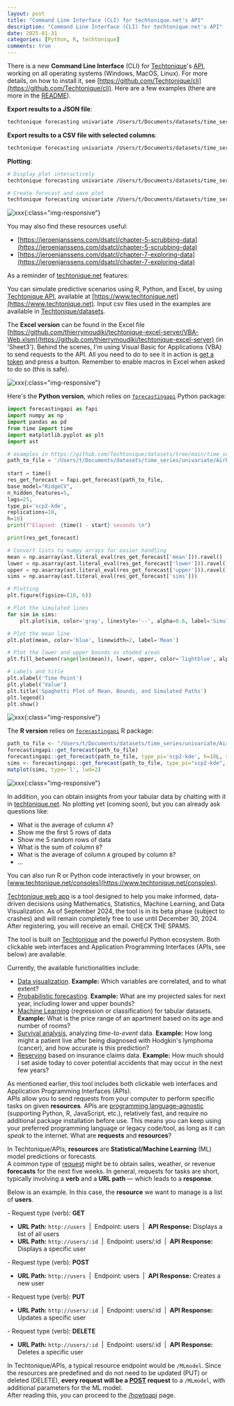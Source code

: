 ```yaml
---
layout: post
title: "Command Line Interface (CLI) for techtonique.net's API"
description: "Command Line Interface (CLI) for techtonique.net's API"
date: 2025-01-31
categories: [Python, R, techtonique]
comments: true
---
```


There is a new **Command Line Interface** (CLI) for [Techtonique](https://www.techtonique.net)'s [API](https://www.techtonique.net/docs), working on all operating systems (Windows, MacOS, Linux). For more details, on how to install it, see [https://github.com/Techtonique/cli](https://github.com/Techtonique/cli). Here are a few examples (there are more in the [README](https://github.com/Techtonique/cli/blob/main/README.md)).

**Export results to a JSON file**:

```bash
techtonique forecasting univariate /Users/t/Documents/datasets/time_series/univariate/a10.csv --base_model RidgeCV --h 10 > forecast.json
```

**Export results to a CSV file with selected columns**:

```bash
techtonique forecasting univariate /Users/t/Documents/datasets/time_series/univariate/a10.csv --base_model RidgeCV --h 10 --select "lower, upper, mean" --to-csv forecast.csv
```

**Plotting**:

```bash
# Display plot interactively
techtonique forecasting univariate /Users/t/Documents/datasets/time_series/univariate/a10.csv --h 10 --plot

# Create forecast and save plot
techtonique forecasting univariate /Users/t/Documents/datasets/time_series/univariate/a10.csv --h 10 --plot-file forecast.png
```

![xxx]({{base}}/images/2025-01-31/2025-01-31-image1.gif){:class="img-responsive"} 

You may also find these resources useful: 
- [https://jeroenjanssens.com/dsatcl/chapter-5-scrubbing-data](https://jeroenjanssens.com/dsatcl/chapter-5-scrubbing-data)
- [https://jeroenjanssens.com/dsatcl/chapter-7-exploring-data](https://jeroenjanssens.com/dsatcl/chapter-7-exploring-data)


As a reminder of [techtonique.net](https://www.techtonique.net/) features: 

You can simulate predictive scenarios using R, Python, and Excel, by using [Techtonique API](https://www.techtonique.net/docs), available at [https://www.techtonique.net](https://www.techtonique.net). Input csv files used in the examples are available in [Techtonique/datasets](https://github.com/Techtonique/datasets). 

The **Excel version** can be found in the Excel file [https://github.com/thierrymoudiki/techtonique-excel-server/VBA-Web.xlsm](https://github.com/thierrymoudiki/techtonique-excel-server) (in 'Sheet3'). Behind the scenes, I'm using Visual Basic for Applications (VBA) to send requests to the API. All you need to do to see it in action is [get a token](https://www.techtonique.net/token) and press a button. Remember to enable macros in Excel when asked to do so (this is safe).

![xxx]({{base}}/images/2024-11-03/2024-11-03-image1.png){:class="img-responsive"}  

Here's the **Python version**, which relies on [`forecastingapi`](https://techtonique.github.io/techtonique_api_py/forecastingapi/forecastingapi.html) Python package: 

```Python
import forecastingapi as fapi
import numpy as np
import pandas as pd 
from time import time
import matplotlib.pyplot as plt
import ast 

# examples in https://github.com/Techtonique/datasets/tree/main/time_series        
path_to_file = '/Users/t/Documents/datasets/time_series/univariate/AirPassengers.csv' 
    
start = time() 
res_get_forecast = fapi.get_forecast(path_to_file,     
base_model="RidgeCV",
n_hidden_features=5,
lags=25,
type_pi='scp2-kde',
replications=10,
h=10)
print(f"Elapsed: {time() - start} seconds \n")

print(res_get_forecast)

# Convert lists to numpy arrays for easier handling
mean = np.asarray(ast.literal_eval(res_get_forecast['mean'])).ravel()
lower = np.asarray(ast.literal_eval(res_get_forecast['lower'])).ravel()
upper = np.asarray(ast.literal_eval(res_get_forecast['upper'])).ravel()
sims = np.asarray(ast.literal_eval(res_get_forecast['sims']))

# Plotting
plt.figure(figsize=(10, 6))

# Plot the simulated lines
for sim in sims:
    plt.plot(sim, color='gray', linestyle='--', alpha=0.6, label='Simulations' if 'Simulations' not in plt.gca().get_legend_handles_labels()[1] else "")

# Plot the mean line
plt.plot(mean, color='blue', linewidth=2, label='Mean')

# Plot the lower and upper bounds as shaded areas
plt.fill_between(range(len(mean)), lower, upper, color='lightblue', alpha=0.2, label='Confidence Interval')

# Labels and title
plt.xlabel('Time Point')
plt.ylabel('Value')
plt.title('Spaghetti Plot of Mean, Bounds, and Simulated Paths')
plt.legend()
plt.show()
```

![xxx]({{base}}/images/2024-11-03/2024-11-03-image2.png){:class="img-responsive"}


The **R version** relies on [`forecastingapi`](https://techtonique.github.io/techtonique_api_r/index.html) R package: 

```R
path_to_file <- "/Users/t/Documents/datasets/time_series/univariate/AirPassengers.csv"
forecastingapi::get_forecast(path_to_file)
forecastingapi::get_forecast(path_to_file, type_pi='scp2-kde', h=10L, replications=10L)
sims <- forecastingapi::get_forecast(path_to_file, type_pi="scp2-kde", replications=10L)$sims
matplot(sims, type='l', lwd=2)
```

![xxx]({{base}}/images/2024-11-03/2024-11-03-image3.png){:class="img-responsive"}


In addition, you can obtain insights from your tabular data by chatting with it in [techtonique.net](https://www.techtonique.net). No plotting yet (coming soon), but you can already ask questions like:

- What is the average of column `A`?
- Show me the first 5 rows of data
- Show me 5 random rows of data
- What is the sum of column `B`?
- What is the average of column `A` grouped by column `B`?
- ...

You can also run R or Python code interactively in your browser, on [www.techtonique.net/consoles](https://www.techtonique.net/consoles). 

[Techtonique web app](https://www.techtonique.net/) is a tool designed to help you make informed, data-driven decisions using Mathematics, Statistics, Machine Learning, and Data Visualization. As of September 2024, the tool is in its beta phase (subject to crashes) and will remain completely free to use until December 30, 2024. 
After registering, you will receive an email. CHECK THE SPAMS.

The tool is built on [Techtonique](https://github.com/Techtonique) and the powerful Python ecosystem. Both clickable web interfaces and Application Programming Interfaces (APIs, see below) are available.

Currently, the available functionalities include:

- [Data visualization](https://en.wikipedia.org/wiki/Data_and_information_visualization). **Example:** Which variables are correlated, and to what extent?
- [Probabilistic forecasting](https://en.wikipedia.org/wiki/Probabilistic_forecasting). **Example:** What are my projected sales for next year, including lower and upper bounds?
- [Machine Learning](https://en.wikipedia.org/wiki/Machine_learning) (regression or classification) for tabular datasets. **Example:** What is the price range of an apartment based on its age and number of rooms?
- [Survival analysis](https://en.wikipedia.org/wiki/Survival_analysis), analyzing *time-to-event* data. **Example:** How long might a patient live after being diagnosed with Hodgkin's lymphoma (cancer), and how accurate is this prediction?
- [Reserving](https://en.wikipedia.org/wiki/Chain-ladder_method) based on insurance claims data. **Example:** How much should I set aside today to cover potential accidents that may occur in the next few years?

As mentioned earlier, this tool includes both clickable web interfaces and Application Programming Interfaces (APIs).  
APIs allow you to send requests from your computer to perform specific tasks on given **resources**. APIs are [programming language-agnostic](https://curlconverter.com/) (supporting Python, R, JavaScript, etc.), relatively fast, and require no additional package installation before use. This means you can keep using your preferred programming language or legacy code/tool, as long as it can *speak* to the internet.  What are **requests** and **resources**?

In Techtonique/APIs, **resources** are **Statistical/Machine Learning** (ML) model predictions or forecasts.  
A common type of [request](https://en.wikipedia.org/wiki/Representational_state_transfer) might be to obtain sales, weather, or revenue **forecasts** for the next five weeks. In general, requests for tasks are short, typically involving a **verb** and a **URL path** — which leads to a **response**.

Below is an example. In this case, the **resource** we want to manage is a list of **users**.

<p>- Request type (verb): <strong>GET</strong></p>
<ul>
    <li><strong>URL Path:</strong> <code>http://users</code> &nbsp;|&nbsp; Endpoint: users &nbsp;|&nbsp; <strong>API Response:</strong> Displays a list of all users</li>
    <li><strong>URL Path:</strong> <code>http://users/:id</code> &nbsp;|&nbsp; Endpoint: users/:id &nbsp;|&nbsp; <strong>API Response:</strong> Displays a specific user</li>
</ul>

<p>- Request type (verb): <strong>POST</strong></p>
<ul>
    <li><strong>URL Path:</strong> <code>http://users</code> &nbsp;|&nbsp; Endpoint: users &nbsp;|&nbsp; <strong>API Response:</strong> Creates a new user</li>
</ul>  

<p>- Request type (verb): <strong>PUT</strong></p>
<ul>
    <li><strong>URL Path:</strong> <code>http://users/:id</code> &nbsp;|&nbsp; Endpoint: users/:id &nbsp;|&nbsp; <strong>API Response:</strong> Updates a specific user</li>
</ul>

<p>- Request type (verb): <strong>DELETE</strong></p>
<ul>
    <li><strong>URL Path:</strong> <code>http://users/:id</code> &nbsp;|&nbsp; Endpoint: users/:id &nbsp;|&nbsp; <strong>API Response:</strong> Deletes a specific user</li>
</ul>

In Techtonique/APIs, a typical resource endpoint would be `/MLmodel`. Since the resources are predefined and do not need to be updated (PUT) or deleted (DELETE), **every request will be a [POST](https://en.wikipedia.org/wiki/Representational_state_transfer) request** to a `/MLmodel`, with additional parameters for the ML model.  
After reading this, you can proceed to the [/howtoapi](https://www.techtonique.net/howtoapi) page.



